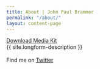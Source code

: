 ```yaml
---
title: About | John Paul Brammer
permalink: "/about/"
layout: content-page
---
```


<a href="{{ site.file }}" class="about-header">
    Download Media Kit <i class="fa fa-download" aria-hidden="true"></i>
</a>

<div class="skinny-row">
    <div class="longform-description">
        {{ site.longform-description }}
        <br><br>
        Find me on <a href="http://www.twitter.com/{{ site.twitter }}" target="_blank">Twitter</a>
    </div>
</div>

